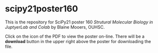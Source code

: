 # scipy21poster160

This is the repository for SciPy21 poster 160 *Strutural Molecular Biology in JuptyerLab and Colab* by Blaine Mooers, OUHSC.

Click on the icon of the PDF to view the poster on-line.
There will be a **download** button in the upper right above the poster for downloading the file. 

